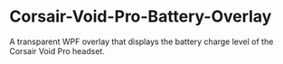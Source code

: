 # Corsair-Void-Pro-Battery-Overlay
A transparent WPF overlay that displays the battery charge level of the Corsair Void Pro headset.
